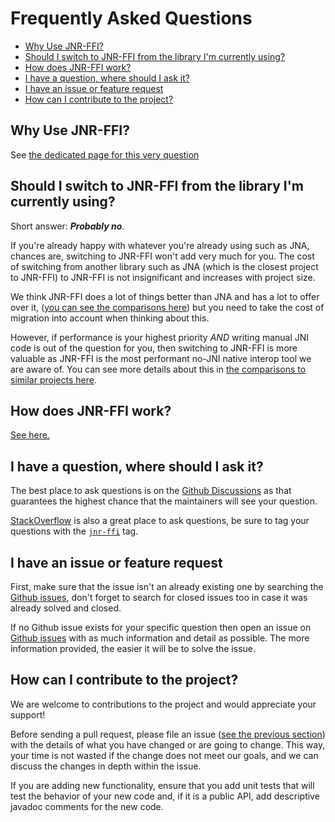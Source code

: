 # Frequently Asked Questions

* [Why Use JNR-FFI?](#why-use-jnr-ffi)
* [Should I switch to JNR-FFI from the library I'm currently using?](#should-i-switch-to-jnr-ffi-from-the-library-im-currently-using)
* [How does JNR-FFI work?](#how-does-jnr-ffi-work)
* [I have a question, where should I ask it?](#i-have-a-question-where-should-i-ask-it)
* [I have an issue or feature request](#i-have-an-issue-or-feature-request)
* [How can I contribute to the project?](#how-can-i-contribute-to-the-project)

## Why Use JNR-FFI?

See [the dedicated page for this very question](WhyUseJNR.md)

## Should I switch to JNR-FFI from the library I'm currently using?

Short answer: ***Probably no***.

If you're already happy with whatever you're already using such as JNA, chances are, switching to JNR-FFI won't add very
much for you. The cost of switching from another library such as JNA (which is the closest project to JNR-FFI) to
JNR-FFI is not insignificant and increases with project size.

We think JNR-FFI does a lot of things better than JNA and has a lot to offer over it,
([you can see the comparisons here](ComparisonToSimilarProjects.md)) but you need to take the cost of migration into
account when thinking about this.

However, if performance is your highest priority *AND* writing manual JNI code is out of the question for you, then
switching to JNR-FFI is more valuable as JNR-FFI is the most performant no-JNI native interop tool we are aware of. You
can see more details about this in [the comparisons to similar projects here](ComparisonToSimilarProjects.md).

## How does JNR-FFI work?

[See here.](./HowItWorks.md)

## I have a question, where should I ask it?

The best place to ask questions is on the [Github Discussions](https://github.com/jnr/jnr-ffi/discussions) as that
guarantees the highest chance that the maintainers will see your question.

[StackOverflow](https://stackoverflow.com/) is also a great place to ask questions, be sure to tag your questions with
the [`jnr-ffi`](https://stackoverflow.com/questions/tagged/jnr-ffi) tag.

## I have an issue or feature request

First, make sure that the issue isn't an already existing one by searching
the [Github issues](https://github.com/jnr/jnr-ffi/issues), don't forget to search for closed issues too in case it was
already solved and closed.

If no Github issue exists for your specific question then open an issue
on [Github issues](https://github.com/jnr/jnr-ffi/issues) with as much information and detail as possible. The more
information provided, the easier it will be to solve the issue.

## How can I contribute to the project?

We are welcome to contributions to the project and would appreciate your support!

Before sending a pull request, please file an issue ([see the previous section](#i-have-an-issue-or-feature-request))
with the details of what you have changed or are going to change. This way, your time is not wasted if the change does
not meet our goals, and we can discuss the changes in depth within the issue.

If you are adding new functionality, ensure that you add unit tests that will test the behavior of your new code and, if
it is a public API, add descriptive javadoc comments for the new code.
